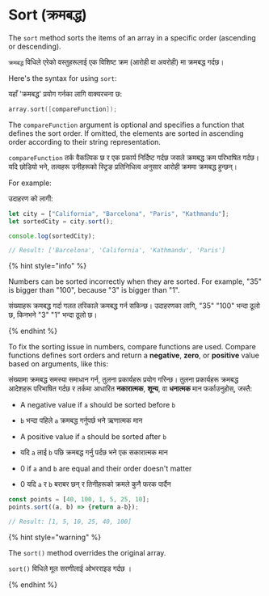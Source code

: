 # Sort (क्रमबद्ध)

The `sort` method sorts the items of an array in a specific order (ascending or descending).

`क्रमबद्ध` विधिले एरेको वस्तुहरूलाई एक विशिष्ट क्रम (आरोही वा अवरोही) मा क्रमबद्ध गर्दछ।

Here's the syntax for using `sort`:

यहाँ 'क्रमबद्ध' प्रयोग गर्नका लागि वाक्यरचना छ:

```c
array.sort([compareFunction]);
```

The `compareFunction` argument is optional and specifies a function that defines the sort order. If omitted, the elements are sorted in ascending order according to their string representation.

`compareFunction` तर्क वैकल्पिक छ र एक प्रकार्य निर्दिष्ट गर्दछ जसले क्रमबद्ध क्रम परिभाषित गर्दछ। यदि छोडियो भने, तत्वहरू उनीहरूको स्ट्रिङ प्रतिनिधित्व अनुसार आरोही क्रममा क्रमबद्ध हुन्छन्।

For example:

उदाहरण को लागी:

```javascript
let city = ["California", "Barcelona", "Paris", "Kathmandu"];
let sortedCity = city.sort(); 

console.log(sortedCity);

// Result: ['Barcelona', 'California', 'Kathmandu', 'Paris']

```

{% hint style="info" %}


Numbers can be sorted incorrectly when they are sorted. For example, "35" is bigger than "100", because "3" is bigger than "1".

संख्याहरू क्रमबद्ध गर्दा गलत तरिकाले क्रमबद्ध गर्न सकिन्छ। उदाहरणका लागि, "35" "100" भन्दा ठूलो छ, किनभने "3" "1" भन्दा ठूलो छ।

{% endhint %}

To fix the sorting issue in numbers, compare functions are used. Compare functions defines sort orders and return a **negative**, **zero**, or **positive** value based on arguments, like this:

संख्यामा क्रमबद्ध समस्या समाधान गर्न, तुलना प्रकार्यहरू प्रयोग गरिन्छ। तुलना प्रकार्यहरू क्रमबद्ध आदेशहरू परिभाषित गर्दछ र तर्कमा आधारित **नकारात्मक**, **शून्य**, वा **धनात्मक** मान फर्काउनुहोस्, जस्तै:

* A negative value if `a` should be sorted before `b`
* `b` भन्दा पहिले `a` क्रमबद्ध गर्नुपर्छ भने ऋणात्मक मान

* A positive value if `a` should be sorted after `b`
* यदि `a` लाई `b` पछि क्रमबद्ध गर्नु पर्दछ भने एक सकारात्मक मान

* 0 if `a` and `b` are equal and their order doesn't matter
* 0 यदि `a` र `b` बराबर छन् र तिनीहरूको क्रमले कुनै फरक पार्दैन

```javascript
const points = [40, 100, 1, 5, 25, 10];
points.sort((a, b) => {return a-b});

// Result: [1, 5, 10, 25, 40, 100]
```

{% hint style="warning" %}


The `sort()` method overrides the original array.

`sort()` विधिले मूल सरणीलाई ओभरराइड गर्दछ ।

{% endhint %}
